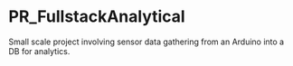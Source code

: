 # PR_FullstackAnalytical
Small scale project involving sensor data gathering from an Arduino into a DB for analytics.
